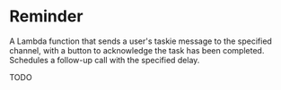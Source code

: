 # Reminder

A Lambda function that sends a user's taskie message to the specified channel, with a button to acknowledge the task has been completed. Schedules a follow-up call with the specified delay.

TODO